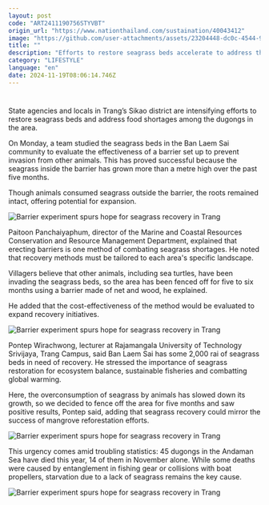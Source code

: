 ```yaml
---
layout: post
code: "ART2411190756STYVBT"
origin_url: "https://www.nationthailand.com/sustaination/40043412"
image: "https://github.com/user-attachments/assets/23204448-dc0c-4544-94c3-ba3b25308429"
title: ""
description: "Efforts to restore seagrass beds accelerate to address the dwindling food supply for the rapidly declining dugong population in the region"
category: "LIFESTYLE"
language: "en"
date: 2024-11-19T08:06:14.746Z
---
```


# 









State agencies and locals in Trang’s Sikao district are intensifying efforts to restore seagrass beds and address food shortages among the dugongs in the area.

On Monday, a team studied the seagrass beds in the Ban Laem Sai community to evaluate the effectiveness of a barrier set up to prevent invasion from other animals. This has proved successful because the seagrass inside the barrier has grown more than a metre high over the past five months.

Though animals consumed seagrass outside the barrier, the roots remained intact, offering potential for expansion.

  ![Barrier experiment spurs hope for seagrass recovery in Trang](https://github.com/user-attachments/assets/9af9696f-ca85-481c-b9a3-e38b1cf7b9f4)

Paitoon Panchaiyaphum, director of the Marine and Coastal Resources Conservation and Resource Management Department, explained that erecting barriers is one method of combating seagrass shortages. He noted that recovery methods must be tailored to each area's specific landscape.

Villagers believe that other animals, including sea turtles, have been invading the seagrass beds, so the area has been fenced off for five to six months using a barrier made of net and wood, he explained.

He added that the cost-effectiveness of the method would be evaluated to expand recovery initiatives.

  ![Barrier experiment spurs hope for seagrass recovery in Trang](https://github.com/user-attachments/assets/666a5e9d-0444-4bfc-89ea-fd80b895f2b1)

Pontep Wirachwong, lecturer at Rajamangala University of Technology Srivijaya, Trang Campus, said Ban Laem Sai has some 2,000 rai of seagrass beds in need of recovery. He stressed the importance of seagrass restoration for ecosystem balance, sustainable fisheries and combatting global warming.

Here, the overconsumption of seagrass by animals has slowed down its growth, so we decided to fence off the area for five months and saw positive results, Pontep said, adding that seagrass recovery could mirror the success of mangrove reforestation efforts.

  ![Barrier experiment spurs hope for seagrass recovery in Trang](https://github.com/user-attachments/assets/51a57fd8-2f94-4a01-8a73-23a5cab42245)

This urgency comes amid troubling statistics: 45 dugongs in the Andaman Sea have died this year, 14 of them in November alone. While some deaths were caused by entanglement in fishing gear or collisions with boat propellers, starvation due to a lack of seagrass remains the key cause.

  ![Barrier experiment spurs hope for seagrass recovery in Trang](https://media.nationthailand.com/uploads/images/contents/w1024/2024/11/OWIyDyhqmhoGhPul6RiW.webp?x-image-process=style/lg-webp)


